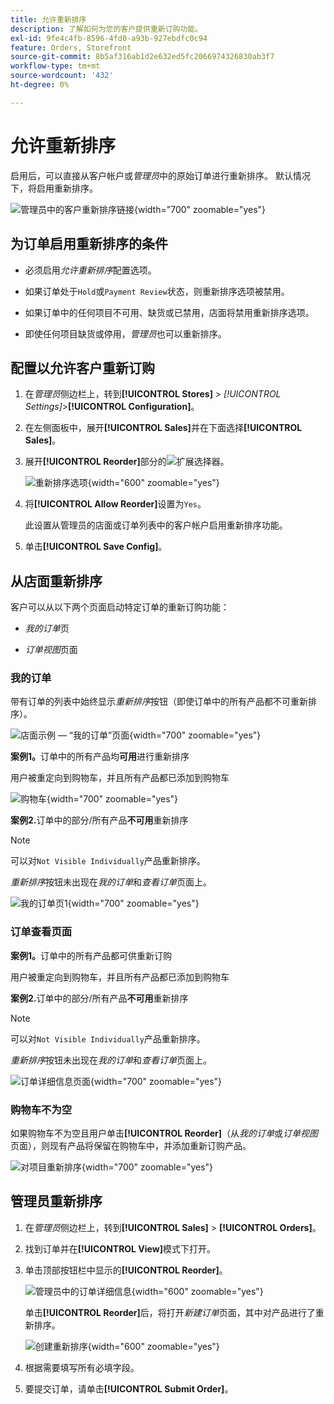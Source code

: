```yaml
---
title: 允许重新排序
description: 了解如何为您的客户提供重新订购功能。
exl-id: 9fe4c4fb-8596-4fd0-a93b-927ebdfc0c94
feature: Orders, Storefront
source-git-commit: 8b5af316ab1d2e632ed5fc2066974326830ab3f7
workflow-type: tm+mt
source-wordcount: '432'
ht-degree: 0%

---
```


# 允许重新排序

启用后，可以直接从客户帐户或&#x200B;_管理员_&#x200B;中的原始订单进行重新排序。 默认情况下，将启用重新排序。

![管理员中的客户重新排序链接](./assets/customer-reorder.png){width="700" zoomable="yes"}

## 为订单启用重新排序的条件

- 必须启用&#x200B;_允许重新排序_&#x200B;配置选项。

- 如果订单处于`Hold`或`Payment Review`状态，则重新排序选项被禁用。

- 如果订单中的任何项目不可用、缺货或已禁用，店面将禁用重新排序选项。

- 即使任何项目缺货或停用，_管理员_&#x200B;也可以重新排序。

## 配置以允许客户重新订购

1. 在&#x200B;_管理员_&#x200B;侧边栏上，转到&#x200B;**[!UICONTROL Stores]** > _[!UICONTROL Settings]_>**[!UICONTROL Configuration]**。

1. 在左侧面板中，展开&#x200B;**[!UICONTROL Sales]**&#x200B;并在下面选择&#x200B;**[!UICONTROL Sales]**。

1. 展开&#x200B;**[!UICONTROL Reorder]**&#x200B;部分的![扩展选择器](../assets/icon-display-expand.png)。

   ![重新排序选项](../configuration-reference/sales/assets/sales-reorder.png){width="600" zoomable="yes"}

1. 将&#x200B;**[!UICONTROL Allow Reorder]**&#x200B;设置为`Yes`。

   此设置从管理员的店面或订单列表中的客户帐户启用重新排序功能。

1. 单击&#x200B;**[!UICONTROL Save Config]**。

## 从店面重新排序

客户可以从以下两个页面启动特定订单的重新订购功能：

- _我的订单_&#x200B;页

- _订单视图_&#x200B;页面

### 我的订单

带有订单的列表中始终显示&#x200B;_重新排序_&#x200B;按钮（即使订单中的所有产品都不可重新排序）。

![店面示例 — “我的订单”页面](./assets/my-order-page-view.png){width="700" zoomable="yes"}

**案例1。**&#x200B;订单中的所有产品均&#x200B;**可用**&#x200B;进行重新排序

用户被重定向到购物车，并且所有产品都已添加到购物车

![购物车](./assets/shopping-cart-page.png){width="700" zoomable="yes"}

**案例2.**&#x200B;订单中的部分/所有产品&#x200B;**不可用**&#x200B;重新排序

>[!NOTE]
>
>可以对`Not Visible Individually`产品重新排序。

_重新排序_&#x200B;按钮未出现在&#x200B;_我的订单_&#x200B;和&#x200B;_查看订单_&#x200B;页面上。

![我的订单页1](./assets/my-orders-view-page1.png){width="700" zoomable="yes"}

### 订单查看页面

**案例1。**&#x200B;订单中的所有产品都可供重新订购

用户被重定向到购物车，并且所有产品都已添加到购物车

**案例2.**&#x200B;订单中的部分/所有产品&#x200B;**不可用**&#x200B;重新排序

>[!NOTE]
>
>可以对`Not Visible Individually`产品重新排序。

_重新排序_&#x200B;按钮未出现在&#x200B;_我的订单_&#x200B;和&#x200B;_查看订单_&#x200B;页面上。

![订单详细信息页面](./assets/order-view-page.png){width="700" zoomable="yes"}

### 购物车不为空

如果购物车不为空且用户单击&#x200B;**[!UICONTROL Reorder]**（从&#x200B;_我的订单_&#x200B;或&#x200B;_订单视图_&#x200B;页面），则现有产品将保留在购物车中，并添加重新订购产品。

![对项目重新排序](./assets/shopping-cart-view1.png){width="700" zoomable="yes"}

## 管理员重新排序

1. 在&#x200B;_管理员_&#x200B;侧边栏上，转到&#x200B;**[!UICONTROL Sales]** > **[!UICONTROL Orders]**。

1. 找到订单并在&#x200B;**[!UICONTROL View]**&#x200B;模式下打开。

1. 单击顶部按钮栏中显示的&#x200B;**[!UICONTROL Reorder]**。

   ![管理员中的订单详细信息](./assets/order-view-admin.png){width="600" zoomable="yes"}

   单击&#x200B;**[!UICONTROL Reorder]**&#x200B;后，将打开&#x200B;_新建订单_&#x200B;页面，其中对产品进行了重新排序。

   ![创建重新排序](./assets/create-reorder-page.png){width="600" zoomable="yes"}

1. 根据需要填写所有必填字段。

1. 要提交订单，请单击&#x200B;**[!UICONTROL Submit Order]**。
